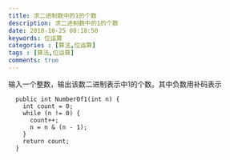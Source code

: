 ```yaml
---
title: 求二进制数中的1的个数
description: 求二进制数中的1的个数
date: 2018-10-25 00:18:50
keywords: 位运算
categories : [算法,位运算]
tags : [算法,位运算]
comments: true
---
```


输入一个整数，输出该数二进制表示中1的个数。其中负数用补码表示

```
  public int NumberOf1(int n) {
    int count = 0;
    while (n != 0) {
      count++;
      n = n & (n - 1);
    }
    return count;
  }
```
